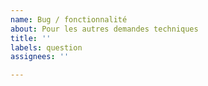 ```yaml
---
name: Bug / fonctionnalité
about: Pour les autres demandes techniques
title: ''
labels: question
assignees: ''

---
```



